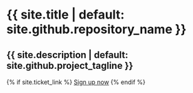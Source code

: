 <h1>{{ site.title | default: site.github.repository_name }}</h1>
<h2>{{ site.description | default: site.github.project_tagline }}</h2>

{% if site.ticket_link %}
    <a href="{{ site.ticket_link }}" class="btn">Sign up now</a>
{% endif %}
